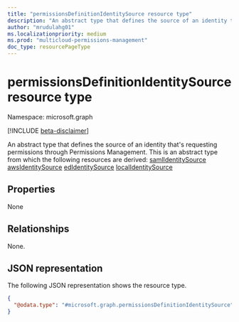 ```yaml
---
title: "permissionsDefinitionIdentitySource resource type"
description: "An abstract type that defines the source of an identity that's requesting permissions through Permissions Management."
author: "mrudulahg01"
ms.localizationpriority: medium
ms.prod: "multicloud-permissions-management"
doc_type: resourcePageType
---
```


# permissionsDefinitionIdentitySource resource type

Namespace: microsoft.graph

[!INCLUDE [beta-disclaimer](../../includes/beta-disclaimer.md)]

An abstract type that defines the source of an identity that's requesting permissions through Permissions Management.
This is an abstract type from which the following resources are derived:
[samlIdentitySource](../resources/samlidentitysource.md)
[awsIdentitySource](../resources/awsidentitysource.md)
[edIdentitySource](../resources/edidentitysource.md)
[localIdentitySource](../resources/localidentitysource.md)

## Properties
None

## Relationships
None.

## JSON representation
The following JSON representation shows the resource type.
<!-- {
  "blockType": "resource",
  "@odata.type": "microsoft.graph.permissionsDefinitionIdentitySource"
}
-->
``` json
{
  "@odata.type": "#microsoft.graph.permissionsDefinitionIdentitySource"
}
```


